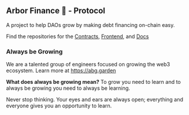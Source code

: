 ## Arbor Finance 🌳 - Protocol
A project to help DAOs grow by making debt financing on-chain easy.

Find the repositories for the [Contracts](https://github.com/alwaysbegrowing/arbor-contracts), [Frontend](https://github.com/alwaysbegrowing/arbor-frontend), and [Docs](https://github.com/alwaysbegrowing/arbor-docs)

### Always be Growing

We are a talented group of engineers focused on growing the web3 ecosystem. Learn more at https://abg.garden

**What does always be growing mean?** To grow you need to learn and to always be growing you need to always be learning. 

Never stop thinking. Your eyes and ears are always open; everything and everyone gives you an opportunity to learn.

